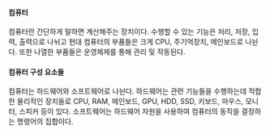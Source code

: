 #### 컴퓨터
컴퓨터란 간단하게 말하면 계산해주는 장치이다. 수행할 수 있는 기능은 처리, 저장, 입력, 출력으로 나뉘고 현대 컴퓨터의 부품들은 크게 CPU, 주기억장치, 메인보드로 나뉜다. 또한 나열한 부품들은 운영체제를 통해 관리 및 작동된다.
#### 컴퓨터 구성 요소들
컴퓨터는 하드웨어와 소프트웨어로 나뉜다. 하드웨어는 관련 기능들을 수행하는데 적합한 물리적인 장치들로 CPU, RAM, 메인보드, GPU, HDD, SSD, 키보드, 마우스, 모니터, 스피커 등이 있다. 소프트웨어는 하드웨어 자원을 사용하여 컴퓨터의 동작을 결정하는 명령어의 집합이다.